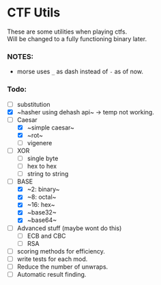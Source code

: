 # CTF Utils
These are some utilities when playing ctfs. <br/>
Will be changed to a fully functioning binary later.

### NOTES:
- morse uses `_` as dash instead of `-` as of now.

### Todo:
- [ ] substitution
- [x] ~hasher using dehash api~ -> temp not working.
- [ ] Caesar
    - [x] ~simple caesar~
    - [x] ~rot~
    - [ ] vigenere
- [ ] XOR
    - [ ] single byte
    - [ ] hex to hex
    - [ ] string to string
- [ ] BASE
    - [x] ~2: binary~
    - [x] ~8: octal~
    - [x] ~16: hex~
    - [x] ~base32~
    - [x] ~base64~
- [ ] Advanced stuff (maybe wont do this)
    - [ ] ECB and CBC
    - [ ] RSA

- [ ] scoring methods for efficiency.
- [ ] write tests for each mod.
- [ ] Reduce the number of unwraps.
- [ ] Automatic result finding.

